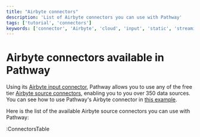 ```yaml
---
title: "Airbyte connectors"
description: 'List of Airbyte connectors you can use with Pathway'
tags: ['tutorial', 'connectors']
keywords: ['connector', 'Airbyte', 'cloud', 'input', 'static', 'streaming']
---
```



# Airbyte connectors available in Pathway

Using its [Airbyte input connector](/developers/api-docs/pathway-io/airbyte), Pathway allows you to use any of the free tier [Airbyte source connectors](https://connectors.airbyte.com/files/generated_reports/connector_registry_report.html), enabling you to you over 350 data sources. You can see how to use Pathway's Airbyte connector in [this example](/developers/templates/delta_lake_etl).

Here is the list of the available Airbyte source connectors you can use with Pathway:

:ConnectorsTable
